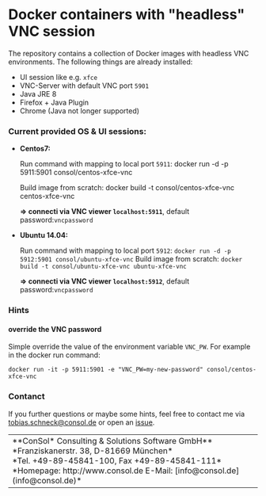 # Docker containers with "headless" VNC session
The repository contains a collection of Docker images with headless VNC environments. The following things are already installed:

* UI session like e.g. `xfce`
* VNC-Server with default VNC port `5901`
* Java JRE 8
* Firefox + Java Plugin
* Chrome (Java not longer supported)

### Current provided OS & UI sessions:
* __Centos7:__

  Run command with mapping to local port `5911`:
      docker run -d -p 5911:5901 consol/centos-xfce-vnc

  Build image from scratch:
      docker build -t consol/centos-xfce-vnc centos-xfce-vnc

  __=> connecti via VNC viewer `localhost:5911`__, default password:`vncpassword`

* __Ubuntu 14.04:__

  Run command with mapping to local port `5912`: `docker run -d -p 5912:5901 consol/ubuntu-xfce-vnc`
  Build image from scratch: `docker build -t consol/ubuntu-xfce-vnc ubuntu-xfce-vnc`

  __=> connecti via VNC viewer `localhost:5912`__, default password:`vncpassword`

### Hints
#### override the VNC password
Simple override the value of the environment variable `VNC_PW`. For example in
the docker run command:

    docker run -it -p 5911:5901 -e "VNC_PW=my-new-password" consol/centos-xfce-vnc

### Contanct
If you further questions or maybe some hints, feel free to contact me via [tobias.schneck@consol.de]() or open an [issue](https://github.com/ConSol/docker-headless-vnc-container/issues/new).

<table>
<tr>
<td>
**ConSol* Consulting & Solutions Software GmbH** <br/>
*Franziskanerstr. 38, D-81669 München* <br/>
*Tel. +49-89-45841-100, Fax +49-89-45841-111*<br/>
*Homepage: http://www.consol.de E-Mail: [info@consol.de](info@consol.de)*
</td>
</tr>
<table>
